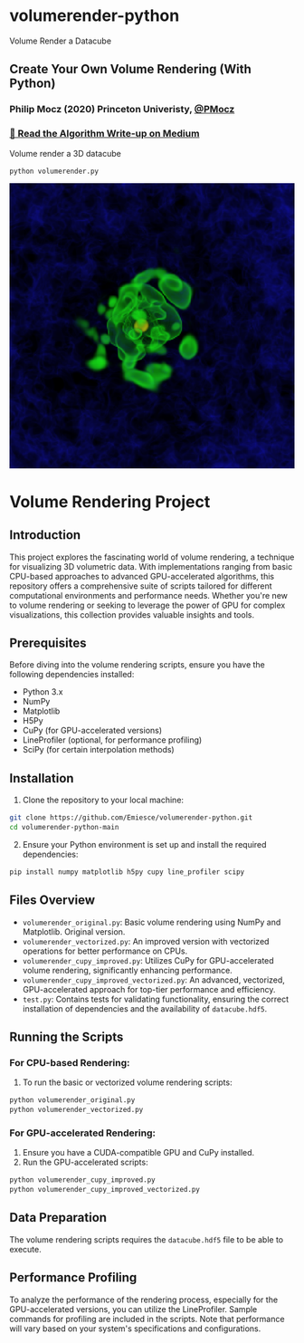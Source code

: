 # volumerender-python
Volume Render a Datacube

## Create Your Own Volume Rendering (With Python)

### Philip Mocz (2020) Princeton Univeristy, [@PMocz](https://twitter.com/PMocz)

### [📝 Read the Algorithm Write-up on Medium](https://medium.com/swlh/create-your-own-volume-rendering-with-python-655ca839b097)

Volume render a 3D datacube


```
python volumerender.py
```

![Simulation](./volumerender.png)



# Volume Rendering Project

## Introduction

This project explores the fascinating world of volume rendering, a technique for visualizing 3D volumetric data. With implementations ranging from basic CPU-based approaches to advanced GPU-accelerated algorithms, this repository offers a comprehensive suite of scripts tailored for different computational environments and performance needs. Whether you're new to volume rendering or seeking to leverage the power of GPU for complex visualizations, this collection provides valuable insights and tools.

## Prerequisites

Before diving into the volume rendering scripts, ensure you have the following dependencies installed:

- Python 3.x
- NumPy
- Matplotlib
- H5Py
- CuPy (for GPU-accelerated versions)
- LineProfiler (optional, for performance profiling)
- SciPy (for certain interpolation methods)

## Installation

1. Clone the repository to your local machine:

```bash
git clone https://github.com/Emiesce/volumerender-python.git
cd volumerender-python-main
```

2. Ensure your Python environment is set up and install the required dependencies:

```bash
pip install numpy matplotlib h5py cupy line_profiler scipy
```

## Files Overview

- `volumerender_original.py`: Basic volume rendering using NumPy and Matplotlib. Original version. 
- `volumerender_vectorized.py`: An improved version with vectorized operations for better performance on CPUs.
- `volumerender_cupy_improved.py`: Utilizes CuPy for GPU-accelerated volume rendering, significantly enhancing performance.
- `volumerender_cupy_improved_vectorized.py`: An advanced, vectorized, GPU-accelerated approach for top-tier performance and efficiency.
- `test.py`: Contains tests for validating functionality, ensuring the correct installation of dependencies and the availability of `datacube.hdf5`.

## Running the Scripts

### For CPU-based Rendering:

1. To run the basic or vectorized volume rendering scripts:

```bash
python volumerender_original.py
python volumerender_vectorized.py
```

### For GPU-accelerated Rendering:

1. Ensure you have a CUDA-compatible GPU and CuPy installed.
2. Run the GPU-accelerated scripts:

```bash
python volumerender_cupy_improved.py
python volumerender_cupy_improved_vectorized.py
```

## Data Preparation

The volume rendering scripts requires the `datacube.hdf5` file to be able to execute. 

## Performance Profiling

To analyze the performance of the rendering process, especially for the GPU-accelerated versions, you can utilize the LineProfiler. Sample commands for profiling are included in the scripts. Note that performance will vary based on your system's specifications and configurations.
